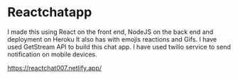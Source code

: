 # Reactchatapp

 I made this using React on the front end, NodeJS on the back end and deployment on Heroku It also has with emojis reactions and Gifs. 
 I have used GetStream API to build this chat app. I have used twilio service to send notification on mobile devices.  

https://reactchat007.netlify.app/ 
